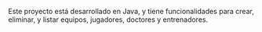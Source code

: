 Este proyecto está desarrollado en Java, y tiene funcionalidades para crear, eliminar, y listar equipos, jugadores, doctores y entrenadores. 
